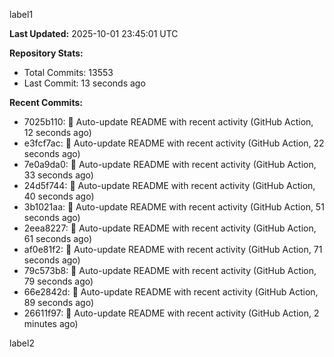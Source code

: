
label1 
<!-- ACTIVITY_START -->
**Last Updated:** 2025-10-01 23:45:01 UTC

**Repository Stats:**
- Total Commits: 13553
- Last Commit: 13 seconds ago

**Recent Commits:**
- 7025b110: 🤖 Auto-update README with recent activity (GitHub Action, 12 seconds ago)
- e3fcf7ac: 🤖 Auto-update README with recent activity (GitHub Action, 22 seconds ago)
- 7e0a9da0: 🤖 Auto-update README with recent activity (GitHub Action, 33 seconds ago)
- 24d5f744: 🤖 Auto-update README with recent activity (GitHub Action, 40 seconds ago)
- 3b1021aa: 🤖 Auto-update README with recent activity (GitHub Action, 51 seconds ago)
- 2eea8227: 🤖 Auto-update README with recent activity (GitHub Action, 61 seconds ago)
- af0e81f2: 🤖 Auto-update README with recent activity (GitHub Action, 71 seconds ago)
- 79c573b8: 🤖 Auto-update README with recent activity (GitHub Action, 79 seconds ago)
- 66e2842d: 🤖 Auto-update README with recent activity (GitHub Action, 89 seconds ago)
- 26611f97: 🤖 Auto-update README with recent activity (GitHub Action, 2 minutes ago)
<!-- ACTIVITY_END -->

label2
